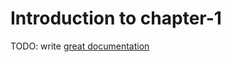 # Introduction to chapter-1

TODO: write [great documentation](http://jacobian.org/writing/great-documentation/what-to-write/)
